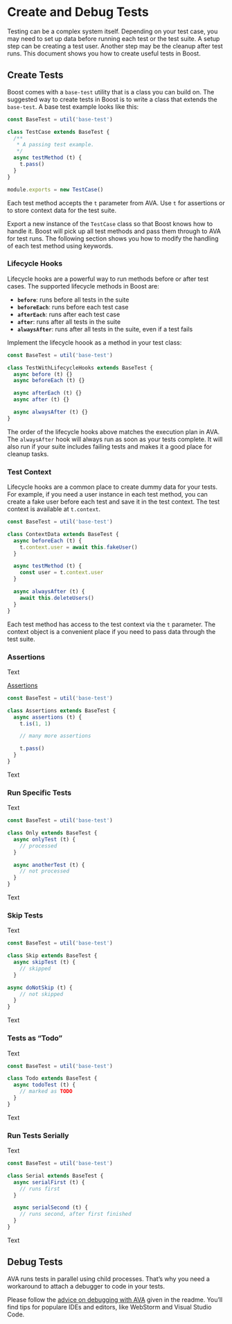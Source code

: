 # Create and Debug Tests
Testing can be a complex system itself. Depending on your test case, you may need to set up data before running each test or the test suite. A setup step can be creating a test user. Another step may be the cleanup after test runs. This document shows you how to create useful tests in Boost.


## Create Tests
Boost comes with a `base-test` utility that is a class you can build on. The suggested way to create tests in Boost is to write a class that extends the `base-test`. A base test example looks like this:

```js
const BaseTest = util('base-test')

class TestCase extends BaseTest {
  /**
   * A passing test example.
   */
  async testMethod (t) {
    t.pass()
  }
}

module.exports = new TestCase()
```

Each test method accepts the `t` parameter from AVA. Use `t` for assertions or to store context data for the test suite.

Export a new instance of the `TestCase` class so that Boost knows how to handle it. Boost will pick up all test methods and pass them through to AVA for test runs. The following section shows you how to modify the handling of each test method using keywords.


### Lifecycle Hooks
Lifecycle hooks are a powerful way to run methods before or after test cases. The supported lifecycle methods in Boost are:

- **`before`**: runs before all tests in the suite
- **`beforeEach`**: runs before each test case
- **`afterEach`**: runs after each test case
- **`after`**: runs after all tests in the suite
- **`alwaysAfter`**: runs after all tests in the suite, even if a test fails

Implement the lifecycle hoook as a method in your test class:

```js
const BaseTest = util('base-test')

class TestWithLifecycleHooks extends BaseTest {
  async before (t) {}
  async beforeEach (t) {}

  async afterEach (t) {}
  async after (t) {}

  async alwaysAfter (t) {}
}
```

The order of the lifecycle hooks above matches the execution plan in AVA. The `alwaysAfter` hook will always run as soon as your tests complete. It will also run if your suite includes failing tests and makes it a good place for cleanup tasks.


### Test Context
Lifecycle hooks are a common place to create dummy data for your tests. For example, if you need a user instance in each test method, you can create a fake user before each test and save it in the test context. The test context is available at `t.context`.

```js
const BaseTest = util('base-test')

class ContextData extends BaseTest {
  async beforeEach (t) {
    t.context.user = await this.fakeUser()
  }

  async testMethod (t) {
    const user = t.context.user
  }

  async alwaysAfter (t) {
    await this.deleteUsers()
  }
}
```

Each test method has access to the test context via the `t` parameter. The context object is a convenient place if you need to pass data through the test suite.


### Assertions
Text

[Assertions](https://github.com/avajs/ava#assertions)

```js
const BaseTest = util('base-test')

class Assertions extends BaseTest {
  async assertions (t) {
    t.is(1, 1)

    // many more assertions

    t.pass()
  }
}
```

Text


### Run Specific Tests
Text

```js
const BaseTest = util('base-test')

class Only extends BaseTest {
  async onlyTest (t) {
    // processed
  }

  async anotherTest (t) {
    // not processed
  }
}
```

Text


### Skip Tests
Text

```js
const BaseTest = util('base-test')

class Skip extends BaseTest {
  async skipTest (t) {
    // skipped
  }

async doNotSkip (t) {
    // not skipped
  }
}
```

Text


### Tests as “Todo”
Text

```js
const BaseTest = util('base-test')

class Todo extends BaseTest {
  async todoTest (t) {
    // marked as TODO
  }
}
```

Text


### Run Tests Serially
Text

```js
const BaseTest = util('base-test')

class Serial extends BaseTest {
  async serialFirst (t) {
    // runs first
  }

  async serialSecond (t) {
    // runs second, after first finished
  }
}
```

Text


## Debug Tests
AVA runs tests in parallel using child processes. That’s why you need a workaround to attach a debugger to code in your tests.

Please follow the [advice on debugging with AVA](https://github.com/avajs/ava#debugging) given in the readme. You’ll find tips for populare IDEs and editors, like WebStorm and Visual Studio Code.
